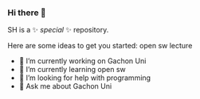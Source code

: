 ### Hi there 👋

SH is a ✨ _special_ ✨ repository.

Here are some ideas to get you started: open sw lecture

- 🔭 I’m currently working on Gachon Uni
- 🌱 I’m currently learning open sw
- 🤔 I’m looking for help with programming
- 💬 Ask me about Gachon Uni
